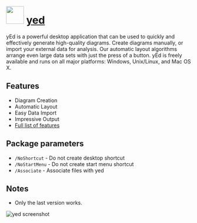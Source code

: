 # <img src="https://cdn.rawgit.com/majkinetor/chocolatey/master/yed/icon.png" width="48" height="48"/> [yed](https://chocolatey.org/packages/yed)

yEd is a powerful desktop application that can be used to quickly and effectively generate high-quality diagrams. Create diagrams manually, or import your external data for analysis. Our automatic layout algorithms arrange even large data sets with just the press of a button. yEd is freely available and runs on all major platforms: Windows, Unix/Linux, and Mac OS X.

## Features

- Diagram Creation
- Automatic Layout
- Easy Data Import
- Impressive Output
- [Full list of features](https://www.yworks.com/products/yed/applicationfeatures)

## Package parameters

- `/NoShortcut` - Do not create desktop shortcut
- `/NoStartMenu` - Do not create start menu shortcut
- `/Associate` - Associate files with yed

## Notes

- Only the last version works.

![yed screenshot](https://cdn.rawgit.com/majkinetor/chocolatey/master/yed/screenshot.png)

